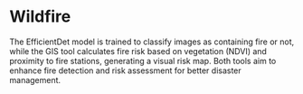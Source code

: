 # Wildfire
 The EfficientDet model is trained to classify images as containing fire or not, while the GIS tool calculates fire risk based on vegetation (NDVI) and proximity to fire stations, generating a visual risk map. Both tools aim to enhance fire detection and risk assessment for better disaster management.
